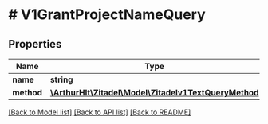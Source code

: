 # # V1GrantProjectNameQuery

## Properties

Name | Type | Description | Notes
------------ | ------------- | ------------- | -------------
**name** | **string** |  | [optional]
**method** | [**\ArthurHlt\Zitadel\Model\Zitadelv1TextQueryMethod**](Zitadelv1TextQueryMethod.md) |  | [optional]

[[Back to Model list]](../../README.md#models) [[Back to API list]](../../README.md#endpoints) [[Back to README]](../../README.md)
